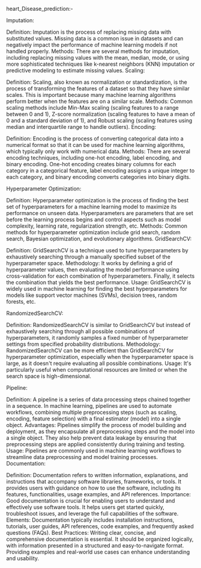 heart_Disease_prediction:-

Imputation:

Definition: Imputation is the process of replacing missing data with substituted values. Missing data is a common issue in datasets and can negatively impact the performance of machine learning models if not handled properly.
Methods: There are several methods for imputation, including replacing missing values with the mean, median, mode, or using more sophisticated techniques like k-nearest neighbors (KNN) imputation or predictive modeling to estimate missing values.
Scaling:

Definition: Scaling, also known as normalization or standardization, is the process of transforming the features of a dataset so that they have similar scales. This is important because many machine learning algorithms perform better when the features are on a similar scale.
Methods: Common scaling methods include Min-Max scaling (scaling features to a range between 0 and 1), Z-score normalization (scaling features to have a mean of 0 and a standard deviation of 1), and Robust scaling (scaling features using median and interquartile range to handle outliers).
Encoding:

Definition: Encoding is the process of converting categorical data into a numerical format so that it can be used for machine learning algorithms, which typically only work with numerical data.
Methods: There are several encoding techniques, including one-hot encoding, label encoding, and binary encoding. One-hot encoding creates binary columns for each category in a categorical feature, label encoding assigns a unique integer to each category, and binary encoding converts categories into binary digits.

Hyperparameter Optimization:

Definition: Hyperparameter optimization is the process of finding the best set of hyperparameters for a machine learning model to maximize its performance on unseen data. Hyperparameters are parameters that are set before the learning process begins and control aspects such as model complexity, learning rate, regularization strength, etc.
Methods: Common methods for hyperparameter optimization include grid search, random search, Bayesian optimization, and evolutionary algorithms.
GridSearchCV:

Definition: GridSearchCV is a technique used to tune hyperparameters by exhaustively searching through a manually specified subset of the hyperparameter space.
Methodology: It works by defining a grid of hyperparameter values, then evaluating the model performance using cross-validation for each combination of hyperparameters. Finally, it selects the combination that yields the best performance.
Usage: GridSearchCV is widely used in machine learning for finding the best hyperparameters for models like support vector machines (SVMs), decision trees, random forests, etc.

RandomizedSearchCV:

Definition: RandomizedSearchCV is similar to GridSearchCV but instead of exhaustively searching through all possible combinations of hyperparameters, it randomly samples a fixed number of hyperparameter settings from specified probability distributions.
Methodology: RandomizedSearchCV can be more efficient than GridSearchCV for hyperparameter optimization, especially when the hyperparameter space is large, as it doesn't require evaluating all possible combinations.
Usage: It's particularly useful when computational resources are limited or when the search space is high-dimensional.

Pipeline:

Definition: A pipeline is a series of data processing steps chained together in a sequence. In machine learning, pipelines are used to automate workflows, combining multiple preprocessing steps (such as scaling, encoding, feature selection) with a final estimator (model) into a single object.
Advantages: Pipelines simplify the process of model building and deployment, as they encapsulate all preprocessing steps and the model into a single object. They also help prevent data leakage by ensuring that preprocessing steps are applied consistently during training and testing.
Usage: Pipelines are commonly used in machine learning workflows to streamline data preprocessing and model training processes.
Documentation:

Definition: Documentation refers to written information, explanations, and instructions that accompany software libraries, frameworks, or tools. It provides users with guidance on how to use the software, including its features, functionalities, usage examples, and API references.
Importance: Good documentation is crucial for enabling users to understand and effectively use software tools. It helps users get started quickly, troubleshoot issues, and leverage the full capabilities of the software.
Elements: Documentation typically includes installation instructions, tutorials, user guides, API references, code examples, and frequently asked questions (FAQs).
Best Practices: Writing clear, concise, and comprehensive documentation is essential. It should be organized logically, with information presented in a structured and easy-to-navigate format. Providing examples and real-world use cases can enhance understanding and usability.
